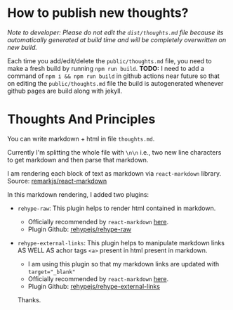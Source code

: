 # How to publish new thoughts?

*Note to developer: Please do not edit the `dist/thoughts.md` file because its automatically generated at build time and will be completely overwritten on new build.*

Each time you add/edit/delete the `public/thoughts.md` file, you need to make a fresh build by running `npm run build`. **TODO:** I need to add a command of `npm i && npm run build` in github actions near future so that on editing the `public/thoughts.md` file the build is autogenerated whenever github pages are build along with jekyll.

# Thoughts And Principles


You can write markdown + html in file `thoughts.md`.

Currently I'm splitting the whole file with `\n\n` i.e., two new line characters to get markdown and then parse that markdown.

I am rendering each block of text as markdown via `react-markdown` library. Source: [remarkjs/react-markdown](https://github.com/remarkjs/react-markdown)

In this markdown rendering, I added two plugins:

- `rehype-raw`: This plugin helps to render html contained in markdown.
  - Officially recommended by `react-markdown` [here](https://github.com/remarkjs/react-markdown#appendix-a-html-in-markdown).
  - Plugin Github: [rehypejs/rehype-raw](https://github.com/rehypejs/rehype-raw)
- `rehype-external-links`: This plugin helps to manipulate markdown links AS WELL AS achor tags `<a>` present in html present in markdown.
  - I am using this plugin so that my markdown links are updated with `target="_blank"`
  - Officially recommended by `react-markdown` [here](https://github.com/remarkjs/react-markdown/blob/main/changelog.md#900---2023-09-27).
  - Plugin Github: [rehypejs/rehype-external-links](https://github.com/rehypejs/rehype-external-links)

  Thanks.